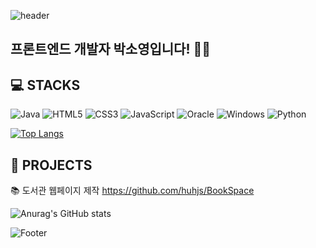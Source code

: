 
![header](https://capsule-render.vercel.app/api?type=waving&color=FF9292&height=250&section=header&text=I'm%20SoYeong!&fontSize=70&fontColor=FFFFFF&animation=fadeIn)

## 프론트엔드 개발자 박소영입니다! 👋🏻

## 💻 STACKS

![Java](https://img.shields.io/badge/java-%23ED8B00.svg?style=for-the-badge&logo=openjdk&logoColor=white)
![HTML5](https://img.shields.io/badge/html5-%23E34F26.svg?style=for-the-badge&logo=html5&logoColor=white)
![CSS3](https://img.shields.io/badge/css3-%231572B6.svg?style=for-the-badge&logo=css3&logoColor=white)
![JavaScript](https://img.shields.io/badge/javascript-%23323330.svg?style=for-the-badge&logo=javascript&logoColor=%23F7DF1E)
![Oracle](https://img.shields.io/badge/Oracle-F80000?style=for-the-badge&logo=oracle&logoColor=white)
![Windows](https://img.shields.io/badge/Windows-0078D6?style=for-the-badge&logo=windows&logoColor=white)
![Python](https://img.shields.io/badge/python-3670A0?style=for-the-badge&logo=python&logoColor=ffdd54)

[![Top Langs](https://github-readme-stats.vercel.app/api/top-langs/?username=soyeong111&layout=compact)](https://github.com/soyeong111/github-readme-stats)

## 📃 PROJECTS
📚 도서관 웹페이지 제작
https://github.com/huhjs/BookSpace

![Anurag's GitHub stats](https://github-readme-stats.vercel.app/api?username=soyeong111&show_icons=true&theme=transparent)

![Footer](https://capsule-render.vercel.app/api?type=waving&color=FF9292&height=200&section=footer)
